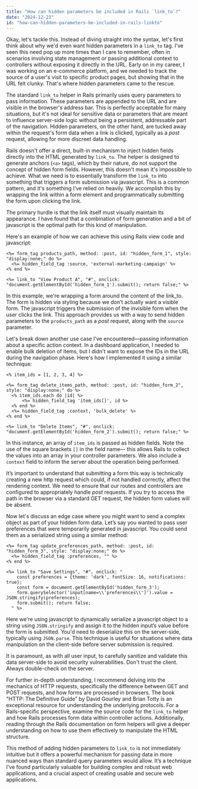 ```yaml
---
title: "How can hidden parameters be included in Rails `link_to`?"
date: "2024-12-23"
id: "how-can-hidden-parameters-be-included-in-rails-linkto"
---
```


Okay, let's tackle this. Instead of diving straight into the syntax, let's first think about why we'd even want hidden parameters in a `link_to` tag. I've seen this need pop up more times than I care to remember, often in scenarios involving state management or passing additional context to controllers without exposing it directly in the URL. Early on in my career, I was working on an e-commerce platform, and we needed to track the source of a user's visit to specific product pages, but showing that in the URL felt clunky. That's where hidden parameters came to the rescue.

The standard `link_to` helper in Rails primarily uses query parameters to pass information. These parameters are appended to the URL and are visible in the browser's address bar. This is perfectly acceptable for many situations, but it's not ideal for sensitive data or parameters that are meant to influence server-side logic without being a persistent, addressable part of the navigation. Hidden parameters, on the other hand, are tucked away within the request's form data when a link is clicked, typically as a *post* request, allowing for more discreet data handling.

Rails doesn't offer a direct, built-in mechanism to inject hidden fields directly into the HTML generated by `link_to`. The helper is designed to generate anchors (`<a>` tags), which by their nature, do not support the concept of hidden form fields. However, this doesn't mean it's impossible to achieve. What we need is to essentially transform the `link_to` into something that triggers a form submission via javascript. This is a common pattern, and it's something I’ve relied on heavily. We accomplish this by wrapping the link within a form element and programmatically submitting the form upon clicking the link.

The primary hurdle is that the link itself must visually maintain its appearance. I have found that a combination of form generation and a bit of javascript is the optimal path for this kind of manipulation.

Here's an example of how we can achieve this using Rails view code and javascript:

```erb
<%= form_tag products_path, method: :post, id: "hidden_form_1", style: "display:none;" do %>
  <%= hidden_field_tag :source, 'external-marketing-campaign' %>
<% end %>

<%= link_to "View Product A", "#", onclick: "document.getElementById('hidden_form_1').submit(); return false;" %>

```

In this example, we're wrapping a form around the content of the link_to. The form is hidden via styling because we don’t actually want a visible form. The javascript triggers the submission of the invisible form when the user clicks the link. This approach provides us with a way to send hidden parameters to the `products_path` as a *post* request, along with the `source` parameter.

Let's break down another use case I've encountered—passing information about a specific action context. In a dashboard application, I needed to enable bulk deletion of items, but I didn't want to expose the IDs in the URL during the navigation phase. Here's how I implemented it using a similar technique:

```erb
<% item_ids = [1, 2, 3, 4] %>

<%= form_tag delete_items_path, method: :post, id: "hidden_form_2", style: "display:none;" do %>
  <% item_ids.each do |id| %>
      <%= hidden_field_tag 'item_ids[]', id %>
  <% end %>
  <%= hidden_field_tag :context, 'bulk_delete' %>
<% end %>

<%= link_to "Delete Items", "#", onclick: "document.getElementById('hidden_form_2').submit(); return false;" %>
```

In this instance, an array of `item_ids` is passed as hidden fields. Note the use of the square brackets `[]` in the field name— this allows Rails to collect the values into an array in your controller parameters. We also include a `context` field to inform the server about the operation being performed.

It’s important to understand that submitting a form this way is technically creating a new http request which could, if not handled correctly, affect the rendering context. We need to ensure that our routes and controllers are configured to appropriately handle *post* requests. If you try to access the path in the browser via a standard GET request, the hidden form values will be absent.

Now let's discuss an edge case where you might want to send a complex object as part of your hidden form data. Let’s say you wanted to pass user preferences that were temporarily generated in javascript. You could send them as a serialized string using a similar method:

```erb
<%= form_tag update_preferences_path, method: :post, id: "hidden_form_3", style: "display:none;" do %>
  <%= hidden_field_tag :preferences, "" %>
<% end %>

<%= link_to "Save Settings", "#", onclick: "
    const preferences = {theme: 'dark', fontSize: 16, notifications: true};
    const form = document.getElementById('hidden_form_3');
    form.querySelector('input[name=\\'preferences\\']').value = JSON.stringify(preferences);
    form.submit(); return false;
  " %>
```

Here we're using javascript to dynamically serialize a javascript object to a string using `JSON.stringify` and assign it to the hidden input’s value before the form is submitted. You'd need to deserialize this on the server-side, typically using `JSON.parse`. This technique is useful for situations where data manipulation on the client-side before server submission is required.

It is paramount, as with all user input, to carefully sanitize and validate this data server-side to avoid security vulnerabilities. Don't trust the client. Always double-check on the server.

For further in-depth understanding, I recommend delving into the mechanics of HTTP requests, specifically the difference between GET and POST requests, and how forms are processed in browsers. The book "HTTP: The Definitive Guide" by David Gourley and Brian Totty is an exceptional resource for understanding the underlying protocols. For a Rails-specific perspective, examine the source code for the `link_to` helper and how Rails processes form data within controller actions. Additionally, reading through the Rails documentation on form helpers will give a deeper understanding on how to use them effectively to manipulate the HTML structure.

This method of adding hidden parameters to `link_to` is not immediately intuitive but it offers a powerful mechanism for passing data in more nuanced ways than standard query parameters would allow. It’s a technique I’ve found particularly valuable for building complex and robust web applications, and a crucial aspect of creating usable and secure web applications.
